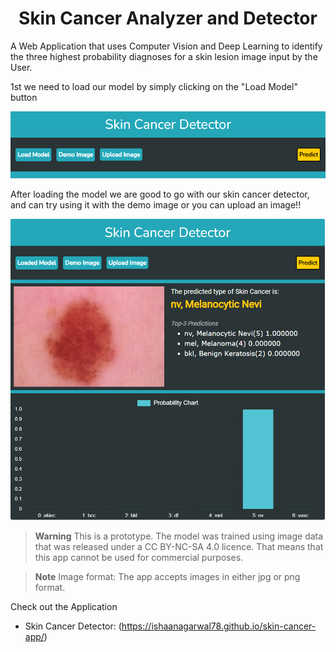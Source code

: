 <h1 align=center> Skin Cancer Analyzer and Detector </h1>

A Web Application that uses Computer Vision and Deep Learning to identify the three highest probability diagnoses for a skin lesion image input by the User.

1st we need to load our model by simply clicking on the "Load Model" button

<div style="text-align: center"><img src="./Screenshot 2024-03-28 231429.png" width=600px></div>

After loading the model we are good to go with our skin cancer detector, and can try using it with the demo image or you can upload an image!!

<div style="text-align: center"><img src="./Screenshot 2024-03-28 231802.png" width=600px></div>

> **Warning**
> This is a prototype.  The model was trained using image data that was released under a CC BY-NC-SA 4.0 licence. That means that this app cannot be used for commercial purposes.

> **Note**
> Image format: The app accepts images in either jpg or png format.

Check out the Application
  - Skin Cancer Detector: (https://ishaanagarwal78.github.io/skin-cancer-app/)
